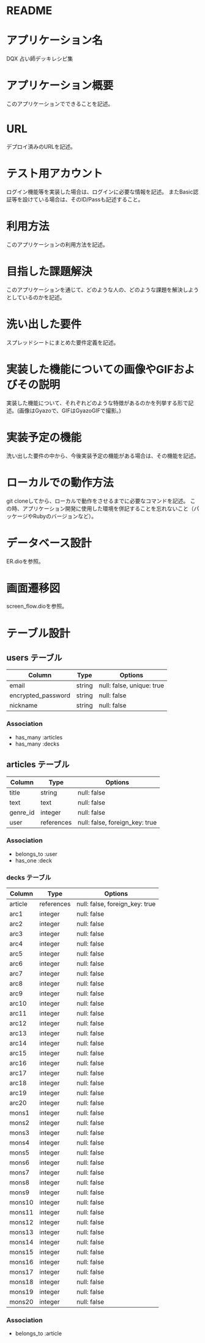 # README

# アプリケーション名
DQX 占い師デッキレシピ集

# アプリケーション概要
このアプリケーションでできることを記述。

# URL
デプロイ済みのURLを記述。

# テスト用アカウント
ログイン機能等を実装した場合は、ログインに必要な情報を記述。
またBasic認証等を設けている場合は、そのID/Passも記述すること。

# 利用方法
このアプリケーションの利用方法を記述。

# 目指した課題解決
このアプリケーションを通じて、どのような人の、どのような課題を解決しようとしているのかを記述。

# 洗い出した要件
スプレッドシートにまとめた要件定義を記述。

# 実装した機能についての画像やGIFおよびその説明
実装した機能について、それぞれどのような特徴があるのかを列挙する形で記述。(画像はGyazoで、GIFはGyazoGIFで撮影。)

# 実装予定の機能
洗い出した要件の中から、今後実装予定の機能がある場合は、その機能を記述。

# ローカルでの動作方法
git cloneしてから、ローカルで動作をさせるまでに必要なコマンドを記述。
この時、アプリケーション開発に使用した環境を併記することを忘れないこと（パッケージやRubyのバージョンなど）。

# データベース設計
ER.dioを参照。

# 画面遷移図
screen_flow.dioを参照。

# テーブル設計

## users テーブル

| Column              | Type   | Options                   |
| --------------------| ------ | ------------------------- |
| email               | string | null: false, unique: true |
| encrypted_password  | string | null: false               |
| nickname            | string | null: false               |

### Association

- has_many :articles
- has_many :decks

## articles テーブル

| Column    | Type       | Options                        | 
| --------- | ---------- | -------------------------------|
| title     | string     | null: false                    |
| text      | text       | null: false                    |
| genre_id  | integer    | null: false                    |
| user      | references | null: false, foreign_key: true |

### Association

- belongs_to :user
- has_one :deck

### decks テーブル

| Column | Type       | Options                        |
| -------| ---------- | ------------------------------ |
| article| references | null: false, foreign_key: true |
| arc1   | integer    | null: false                    |
| arc2   | integer    | null: false                    |
| arc3   | integer    | null: false                    |
| arc4   | integer    | null: false                    |
| arc5   | integer    | null: false                    |
| arc6   | integer    | null: false                    |
| arc7   | integer    | null: false                    |
| arc8   | integer    | null: false                    |
| arc9   | integer    | null: false                    |
| arc10  | integer    | null: false                    |
| arc11  | integer    | null: false                    |
| arc12  | integer    | null: false                    |
| arc13  | integer    | null: false                    |
| arc14  | integer    | null: false                    |
| arc15  | integer    | null: false                    |
| arc16  | integer    | null: false                    |
| arc17  | integer    | null: false                    |
| arc18  | integer    | null: false                    |
| arc19  | integer    | null: false                    |
| arc20  | integer    | null: false                    |
| mons1  | integer    | null: false                    |
| mons2  | integer    | null: false                    |
| mons3  | integer    | null: false                    |
| mons4  | integer    | null: false                    |
| mons5  | integer    | null: false                    |
| mons6  | integer    | null: false                    |
| mons7  | integer    | null: false                    |
| mons8  | integer    | null: false                    |
| mons9  | integer    | null: false                    |
| mons10 | integer    | null: false                    |
| mons11 | integer    | null: false                    |
| mons12 | integer    | null: false                    |
| mons13 | integer    | null: false                    |
| mons14 | integer    | null: false                    |
| mons15 | integer    | null: false                    |
| mons16 | integer    | null: false                    |
| mons17 | integer    | null: false                    |
| mons18 | integer    | null: false                    |
| mons19 | integer    | null: false                    |
| mons20 | integer    | null: false                    |

### Association

- belongs_to :article